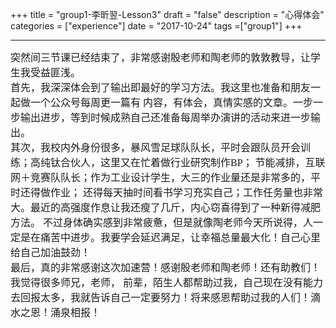 +++
title = "group1-李昕翌-Lesson3"
draft = "false"
description = "心得体会"
categories = ["experience"]
date = "2017-10-24"
tags =["group1"]
+++

---

<font face="微软雅黑" size="3">
突然间三节课已经结束了，非常感谢殷老师和陶老师的敦敦教导，让学生我受益匪浅。</br>
首先，我深深体会到了输出即最好的学习方法。我这里也准备和朋友一起做一个公众号每周更一篇有
内容，有体会，真情实感的文章。一步一步输出进步，等到时候成熟自己还准备每周举办演讲的活动来进一步输出。</br>
其次，我校内外身份很多，暴风雪足球队队长，平时会跟队员开会训练；高纯钛合伙人，这里又在忙着做行业研究制作BP；
节能减排，互联网＋竞赛队队长；作为工业设计学生，大三的作业量还是非常多的，平时还得做作业；
还得每天抽时间看书学习充实自己；工作任务量也非常大。最近的高强度作息让我还瘦了几斤，内心窃喜得到了一种新得减肥方法。
不过身体确实感到非常疲惫，但是就像陶老师今天所说得，人一定是在痛苦中进步。我要学会延迟满足，让幸福总量最大化！自己心里给自己加油鼓劲！</br>
最后，真的非常感谢这次加速营！感谢殷老师和陶老师！还有助教们！我觉得很多师兄，老师，
前辈，陌生人都帮助过我，自己现在没有能力去回报太多，我就告诉自己一定要努力！将来感恩帮助过我的人们！滴水之恩！涌泉相报！</br>
